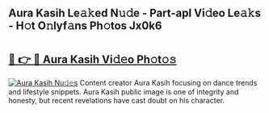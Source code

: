 ## Aura Kasih Le𝚊𝚔ed N𝚞𝚍e - Part-apI Vi𝚍eo Le𝚊𝚔s - H𝚘t O𝚗lyf𝚊ns Ph𝚘tos Jx0k6

# <h2><a href="http://hf77hxd.feru.top/?c=Aura+Kasih">🔗 👉 🔴 Aura Kasih Vi𝚍𝚎o Ph𝚘t𝚘𝚜</a></h2>

[![Aura Kasih Nu𝚍𝚎s](https://i.imgur.com/0TWrTi3.gif)](http://hf77hxd.feru.top/?c=Aura+Kasih)
Content creator Aura Kasih focusing on dance trends and lifestyle snippets. Aura Kasih public image is one of integrity and honesty, but recent revelations have cast doubt on his character. 
